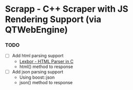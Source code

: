# Scrapp - C++ Scraper with JS Rendering Support (via QTWebEngine)

### TODO

- [ ] Add html parsing support
    - [Lexbor - HTML Parser in C](https://github.com/lexbor/lexbor)
    - html() method to response
- [ ] Add json parsing support
    - Using boost::json
    - json() method to response